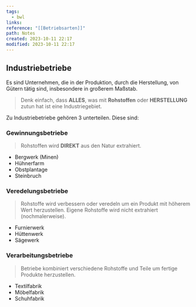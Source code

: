```yaml
---
tags:
  - bwl
links: 
reference: "[[Betriebsarten]]"
path: Notes
created: 2023-10-11 22:17
modified: 2023-10-11 22:17
---
```

## Industriebetriebe 
Es sind Unternehmen, die in der Produktion, durch die Herstellung, von Gütern tätig sind, insbesondere in großerem Maßstab.

> Denk einfach, dass **ALLES**, was mit **Rohstoffen** oder **HERSTELLUNG** zutun hat ist eine Industriegebiet.

Zu Industriebetriebe gehören 3 unterteilen. Diese sind:

### Gewinnungsbetriebe
> Rohstoffen wird **DIREKT** aus den Natur extrahiert.

 - Bergwerk (Minen)
 - Hühnerfarm
 - Obstplantage
 - Steinbruch

### Veredelungsbetriebe
> Rohstoffe wird verbessern oder veredeln um ein Produkt mit höherem Wert herzustellen. Eigene Rohstoffe wird nicht extrahiert (nochmalerweise).

- Furnierwerk
- Hüttenwerk
- Sägewerk

### Verarbeitungsbetriebe
> Betriebe kombiniert verschiedene Rohstoffe und Teile um fertige Produkte herzustellen.

- Textilfabrik
- Möbelfabrik
- Schuhfabrik


